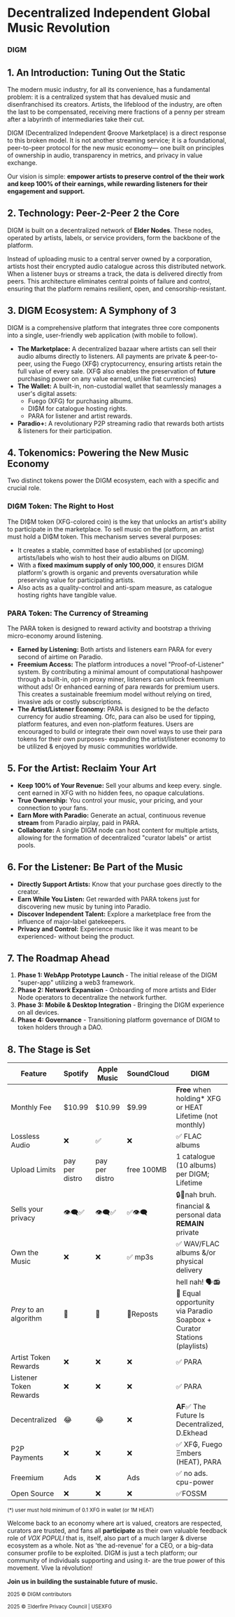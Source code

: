 
# **Decentralized Independent Global Music Revolution**
### DIGM
## 1. An Introduction: Tuning Out the Static 

The modern music industry, for all its convenience, has a fundamental problem: it is a centralized system that has devalued music and disenfranchised its creators. Artists, the lifeblood of the industry, are often the last to be compensated, receiving mere fractions of a penny per stream after a labyrinth of intermediaries take their cut.

DIGM (Decentralized Independent ₲roove Marketplace) is a direct response to this broken model. It is not another streaming service; it is a foundational, peer-to-peer protocol for the new music economy— one built on principles of ownership in audio, transparency in metrics, and privacy in value exchange.

Our vision is simple: **empower artists to preserve control of the their work and keep 100% of their earnings, while rewarding listeners for their engagement and support.**

## **2. Technology: Peer-2-Peer 2 the Core**

DIGM is built on a decentralized network of **Elder Nodes**. These nodes, operated by artists, labels, or service providers, form the backbone of the platform.

Instead of uploading music to a central server owned by a corporation, artists host their encrypted audio catalogue across this distributed network. When a listener buys or streams a track, the data is delivered directly from peers. This architecture eliminates central points of failure and control, ensuring that the platform remains resilient, open, and censorship-resistant.

## **3. DIGM Ecosystem: A Symphony of 3**

DIGM is a comprehensive platform that integrates three core components into a single, user-friendly web application (with mobile to follow).

*   **The Marketplace:** A decentralized bazaar where artists can sell their audio albums directly to listeners. All payments are private & peer-to-peer, using the Fuego (XF₲) cryptocurrency, ensuring artists retain the full value of every sale. (XF₲ also enables the preservation of **future** purchasing power on any value earned, unlike fiat currencies)
*   **The Wallet:** A built-in, non-custodial wallet that seamlessly manages a user's digital assets:
    *   Fuego (XFG) for purchasing albums.
    *    DI₲M for catalogue hosting rights.
    *    PARA for listener and artist rewards.
*   **Paradio+:** A revolutionary P2P streaming radio that rewards both artists & listeners for their participation.

## **4. Tokenomics: Powering the New Music Economy**

Two distinct tokens power the DIGM ecosystem, each with a specific and crucial role.

### **DI₲M Token: The Right to Host**

The DI₲M token (XFG-colored coin) is the key that unlocks an artist's ability to participate in the marketplace. To sell music on the platform, an artist must hold a DI₲M token. This mechanism serves several purposes:
*   It creates a stable, committed base of established (or upcoming) artists/labels who wish to host their audio albums on DIGM.
*   With a **fixed maximum supply of only 100,000**, it ensures DIGM platform's growth is organic and prevents oversaturation while preserving value for participating artists.
*   Also acts as a quality-control and anti-spam measure, as catalogue hosting rights have tangible value.

### **PARA Token: The Currency of Streaming**

The PARA token is designed to reward activity and bootstrap a thriving micro-economy around listening.
*   **Earned by Listening:** Both artists and listeners earn PARA for every second of airtime on Paradio.
*   **Freemium Access:** The platform introduces a novel "Proof-of-Listener" system. By contributing a minimal amount of computational hashpower through a built-in, opt-in proxy miner, listeners can unlock freemium without ads! Or enhanced earning of para rewards for premium users. This creates a sustainable freemium model without relying on tired, invasive ads or costly subscriptions.
*   **The Artist/Listener Economy:** PARA is designed to be the defacto currency for audio streaming. Ofc, para can also be used for tipping, platform features, and even non-platform features. Users are encouraged to build or integrate their own novel ways to use their para tokens for their own purposes- expanding the artist/listener economy to be utilized & enjoyed by music communities worldwide. 

## **5. For the Artist: Reclaim Your Art**

*   **Keep 100% of Your Revenue:** Sell your albums and keep every. single. cent earned in XFG with no hidden fees, no opaque calculations.
*   **True Ownership:** You control your music, your pricing, and your connection to your fans.
*   **Earn More with Paradio:** Generate an actual, continuous revenue **stream** from Paradio airplay, paid in PARA.
*   **Collaborate:** A single DIGM node can host content for multiple artists, allowing for the formation of decentralized "curator labels" or artist pools.

## **6. For the Listener: Be Part of the Music**

*   **Directly Support Artists:** Know that your purchase goes directly to the creator.
*   **Earn While You Listen:** Get rewarded with PARA tokens just for discovering new music by tuning into Paradio.
*   **Discover Independent Talent:** Explore a marketplace free from the influence of major-label gatekeepers.
*   **Privacy and Control:** Experience music like it was meant to be experienced- without being the product.

## **7. The Roadmap Ahead**

1.  **Phase 1: WebApp Prototype Launch** - The initial release of the DIGM "super-app" utilizing a web3 framework.
2.  **Phase 2: Network Expansion** - Onboarding of more artists and Elder Node operators to decentralize the network further.
3.  **Phase 3: Mobile & Desktop Integration** - Bringing the DIGM experience on all devices.
4.  **Phase 4: Governance** - Transitioning platform governance of DIGM to token holders through a DAO.

## **8. The Stage is Set**

| Feature | Spotify | Apple Music | SoundCloud | **DIGM** |
|---------|---------|-------------|------------|----------|
| Monthly Fee | $10.99 | $10.99 | $9.99 | **Free** when holding* XFG or HEAT Lifetime (not monthly) |
| Lossless Audio | ❌ | ✅ | ❌ | ✅ FLAC albums | 
| Upload Limits | pay per distro | pay per distro | free 100MB | 1 catalogue (10 albums) per DIGM; Lifetime |
| Sells your privacy | 👁️‍🗨️✅ | 👁️‍🗨️✅ | ✅👁️‍🗨️ | 🔒🥷nah bruh. financial & personal data **REMAIN** private |
| Own the Music | ❌ | ❌ | ✅ mp3s | ✅ WAV/FLAC albums &/or physical delivery |
| *Prey* to an algorithm | 🙏 | 🙏 | 🔁Reposts |hell nah! 🗣📻📣 Equal opportunity via Paradio Soapbox + Curator Stations (playlists)|
| Artist Token Rewards | ❌ | ❌ | ❌ | ✅ PARA |
| Listener Token Rewards | ❌ | ❌ | ❌ | ✅ PARA |
| Decentralized | 😂 | 😂 | ❌ | **AF**✅  The Future Is Decentralized, D.Ekhead |
| P2P Payments | ❌ | ❌ | ❌ | ✅ XF₲, Fuego Ξmbers (HEAT), PARA |
| Freemium | Ads | ❌ | Ads | ✅ no ads. cpu-power |
| Open Source | ❌ | ❌ | ❌ | ✅FOSSM | 

<sub>(*) user must hold minimum of 0.1 XFG in wallet (or 1M HEAT)</sub>


Welcome back to an economy where art is valued, creators are respected, curators are trusted, and fans all **participate** as their own valuable feedback role of *VOX POPULI* that is, itself, also part of a much larger & diverse ecosystem as a whole. Not as 'the ad-revenue' for a CEO, or a big-data consumer profile to be exploited.
DIGM is just a tech platform; our community of individuals supporting and using it- are the true power of this movement. Vive la révolution!

**Join us in building the sustainable future of music.** 


<sub>2025 © DIGM contributors</sub>


<sub>2025 © Ξlderfire Privacy Council | USEXFG </sub>
